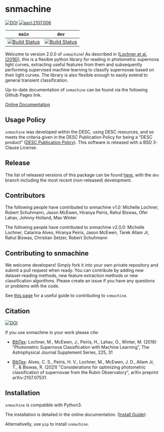 # snmachine

[![DOI](https://zenodo.org/badge/63328700.svg)](https://zenodo.org/badge/latestdoi/63328700)
<a href="https://ascl.net/2107.006"><img src="https://img.shields.io/badge/ascl-2107.006-blue.svg?colorB=262255" alt="ascl:2107.006" /></a>

| `main`  | `dev` |
| ------------- | ------------- |
| [![Build Status](https://dev.azure.com/zcicg57/snmachine/_apis/build/status/LSSTDESC.snmachine?branchName=master)](https://dev.azure.com/zcicg57/snmachine/_build/latest?definitionId=3&branchName=main) | [![Build Status](https://dev.azure.com/zcicg57/snmachine/_apis/build/status/LSSTDESC.snmachine?branchName=dev)](https://dev.azure.com/zcicg57/snmachine/_build/latest?definitionId=3&branchName=dev) |

Welcome to version 2.0.0 of `snmachine`! As described in ([Lochner et al. (2016)](https://arxiv.org/abs/1603.00882)), this is a flexible python library for reading in photometric supernova light curves, extracting useful features from them and subsequently performing supervised machine learning to classify supernovae based on their light curves. The library is also flexible enough to easily extend to general transient classification.

Up-to-date documentation of `snmachine` can be found via the following Github Pages link.

[Online Documentation](https://lsstdesc.github.io/snmachine/)

## Usage Policy

`snmachine` was developed within the DESC, using DESC resources, and so meets the criteria given in the DESC Publication Policy for being a “DESC product” ([DESC Publication Policy](http://lsstdesc.org/sites/default/files/LSST_DESC_Publication_Policy.pdf)). This software is released with a BSD 3-Clause License.

## Release

The list of released versions of this package can be found [here](https://github.com/LSSTDESC/snmachine/releases), with the `dev` branch including the most recent (non-released) development.

## Contributors

The following people have contributed to snmachine v1.0:
Michelle Lochner, Robert Schuhmann, Jason McEwen, Hiranya Peiris, Rahul Biswas, Ofer Lahav, Johnny Holland, Max Winter

The following people have contributed to snmachine v2.0.0:
Michelle Lochner, Catarina Alves, Hiranya Peiris, Jason McEwen, Tarek Allam Jr, Rahul Biswas, Christian Setzer, Robert Schuhmann

## Contributing to snmachine

We welcome developers! Simply fork it into your own private repository and submit a pull request when ready. You can contribute by adding new dataset-reading methods, new feature extraction methods or new classification algorithms. Please create an issue if you have any questions or problems with the code.

See [this page](https://github.com/LSSTDESC/snmachine/blob/dev/CONTRIBUTING.md) for a useful guide to contributing to `snmachine`.

## Citation

[![DOI](https://zenodo.org/badge/63328700.svg)](https://zenodo.org/badge/latestdoi/63328700)

If you use snmachine in your work please cite:

- [BibTex](http://adsabs.harvard.edu/cgi-bin/nph-bib_query?bibcode=2016ApJS..225...31L&data_type=BIBTEX&db_key=AST&nocookieset=1):
Lochner, M., McEwen, J., Peiris, H., Lahav, O., Winter, M. (2016) “Photometric Supernova Classification with Machine Learning”, The Astrophysical Journal Supplement Series, 225, 31

- [BibTex](https://ui.adsabs.harvard.edu/abs/2021arXiv210707531A/abstract): Alves, C. S., Peiris, H. V., Lochner, M., McEwen, J. D., Allam Jr, T., & Biswas, R. (2021) "Considerations for optimizing photometric classification of supernovae from the Rubin Observatory", arXiv preprint arXiv:2107.07531.

## Installation

`snmachine` is compatible with Python3.

The installation is detailed in the online documentation. ([Install Guide](https://lsstdesc.github.io/snmachine/install.html)):

Alternativelly, use `pip` to install `snmachine`.
